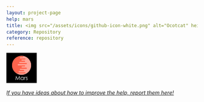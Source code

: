 ```yaml
---
layout: project-page
help: mars
title: <img src="/assets/icons/github-icon-white.png" alt="Ocotcat" height="30" width="30"> MARS Repository
category: Repository
reference: repository
---
```


<a href="https://github.com/CIRDLES/Mars" target="_blank">

<img src="https://raw.githubusercontent.com/CIRDLES/DRAKE/master/logos/MARS/MarsLogo.png" alt="link to Mars repository" height="80" width="80">


[*If you have ideas about how to improve the help, report them here!*](https://github.com/CIRDLES/CirdlesWebUI/issues/new)

